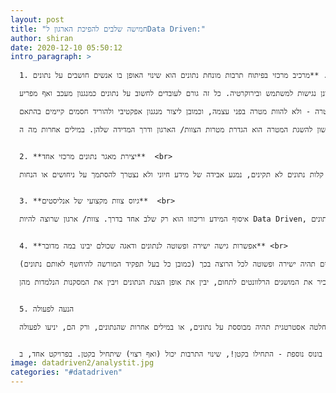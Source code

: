 ```yaml
---
layout: post
title: "חמישה שלבים להפיכת הארגון לData Driven:"
author: shiran
date: 2020-12-10 05:50:12
intro_paragraph: >
  
  1. כל שינוי תרבותי צריך להתחיל בהבנה של התרבות או האמונה הקיימת עוד בטרם מנסים לשנותה. **מרכיב מרכזי בפיתוח תרבות מונחת נתונים הוא שינוי האופן בו אנשים חושבים על נתונים**.  <br>

  בארגונים רבים איסוף הנתונים נעשה בצורה טרחנית ולא יעילה. פעמים רבות מדובר במילוי טפסים רבים, מערכות מורכבות שאינן נגישות למשתמש ובירוקרטיה. כל זה גורם לעובדים לחשוב על נתונים כמנגנון מעכב ואף מפריע.

  לכן, השלב הראשון הוא להבהיר לכולם שנתונים צריכים לשמש להשגת המטרה - ולא להוות מטרה בפני עצמה, וכמובן ליצור מנגנון אפקטיבי ולהוריד חסמים קיימים בהתאם.

  מטרת העל היא שאופן קבלת ההחלטות בצוות/ בארגון ייעשה על סמך מידע קיים ולא אינטואיציה (או הקול הכי חזק בחדר). והשלב הראשון להשגת המטרה הוא הגדרת מטרות הצוות/ הארגון ודרך המדידה שלהן. במילים אחרות מה הKPI's של הצוות/ הארגון?


  2. **יצירת מאגר נתונים מרכזי אחד**  <br>

  יש ליצור מקור נתונים יחיד שבו ניתן להשתמש לניתוחים. מחסן הנתונים יהפוך לתשתית המפתח שתסייע להבטיח עקביות במעקב ואיחוד הנתונים. על ידי שיכון כל הנתונים במקום אחד נוכל לזהות ביתר קלות נתונים לא תקינים, נמנע אבידה של מידע חיוני ולא נצטרך להסתמך על ניחושים או הנחות.


  3. **גיוס צוות מקצועי של אנליסטים**  <br>

  איסוף המידע וריכוזו הוא רק שלב אחד בדרך. צוות/ ארגון שרוצה להיות Data Driven, חייב להיעזר באנשים טכניים ומנוסים שיוכלו לתמוך בתהליך. צוות האנליסטים אחראי על בנייה ותחזוקה של מחסן הנתונים, הבנת הנתונים, ניתוח והצגה שלהם. אנליסטים טובים יהוו גורם מתווך בין ערימת הנתונים הנאספת לבין מקבלי ההחלטות. זאת על ידי ניתוח הנתונים וזיקוקם לידי תובנות מעשיות. מקבלי ההחלטות יוכלו לבחון את החלופות האפשריות הקיימות על סמך הנתונים.


  4. **אפשרות גישה ישירה ופשוטה לנתונים ודאגה שכולם יבינו במה מדובר** <br>

  תלונה נפוצה בארגונים רבים היא שעובדים בתפקידים שונים נאבקים להשיג אפילו את הנתונים הבסיסיים ביותר. לכן, יש לדאוג שהגישה לנתונים תהיה ישירה ופשוטה לכל הרוצה בכך (כמובן כל בעל תפקיד המורשה להיחשף לאותם נתונים). 

  אך אין די בכך, עם הגישה לנתונים חייבת לבוא הכשרה מתאימה שתעזור לחזק את האוריינות בנתונים. יש לדאוג שכל בעל תפקיד יכיר את המושגים הרלוונטים לתחום, יבין את אופן הצגת הנתונים ויבין את המסקנות הנלמדות מהן.


  5. הנעה לפעולה

  לאחר נקיטת כל הצעדים הכתובים מעלה, חשוב לדאוג ש**כל** החלטה אסטרטגית תהיה מבוססת על נתונים, או במילים אחרות שהנתונים, ורק הם, יניעו לפעולה.


  ואם אפשר לתת נקודת בונוס נוספת - התחילו בקטן!, שינוי התרבות יכול (ואף רצוי) שיתחיל בקטן. בפרויקט אחד, בKPI אחד, במקור נתונים קטן אחד (לעיתים ניתן להסתפק בקובץ אקסל פשוט). לאחר שתבצעו Cycle מוצלח אחד ותראו שההחלטה שהתקבלה הביאה להישג הרצוי תרצו להרחיב את המעגלים לעוד ועוד פרויקטים, לכלל הצוות ולכלל הארגון.
image: datadriven2/analystit.jpg
categories: "#datadriven"
---
```

